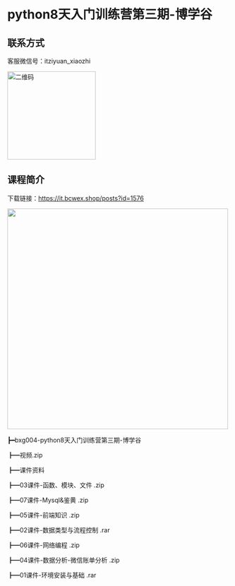 # python8天入门训练营第三期-博学谷

## 联系方式

客服微信号：itziyuan_xiaozhi

<img src="https://ziyuanyun.oss-cn-guangzhou.aliyuncs.com/common/20240614073449/666b82192834a.jpg" width="200" height="200" alt="二维码">

## 课程简介

下载链接：https://it.bcwex.shop/posts?id=1576

<img src="https://ziyuanyun.oss-cn-guangzhou.aliyuncs.com/yun/20240515224338/6644ca1ac600b.jpg" width="500" alt="">

  ┣━bxg004-python8天入门训练营第三期-博学谷

 ┣━视频.zip

 ┣━课件资料

 ┣━03课件-函数、模块、文件 .zip

 ┣━07课件-Mysql&amp;鉴黄 .zip

 ┣━05课件-前端知识 .zip

 ┣━02课件-数据类型与流程控制 .rar

 ┣━06课件-网络编程 .zip

 ┣━04课件-数据分析-微信账单分析 .zip

 ┣━01课件-环境安装与基础 .rar

  